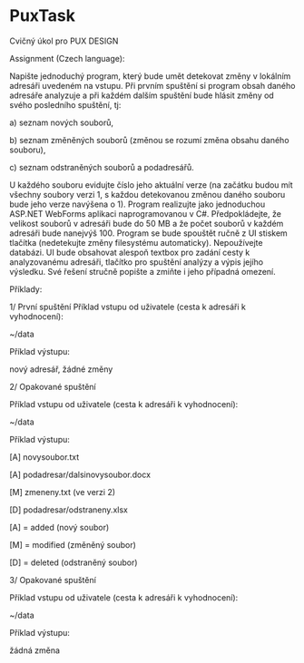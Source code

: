 # PuxTask
Cvičný úkol pro PUX DESIGN

Assignment (Czech language): 

Napište jednoduchý program, který bude umět detekovat změny v lokálním adresáři
uvedeném na vstupu. Při prvním spuštění si program obsah daného adresáře analyzuje a při
každém dalším spuštění bude hlásit změny od svého posledního spuštění, tj:

a) seznam nových souborů,

b) seznam změněných souborů (změnou se rozumí změna obsahu daného souboru),

c) seznam odstraněných souborů a podadresářů.

U každého souboru evidujte číslo jeho aktuální verze (na začátku budou mít všechny soubory
verzi 1, s každou detekovanou změnou daného souboru bude jeho verze navýšena o 1).
Program realizujte jako jednoduchou ASP.NET WebForms aplikaci naprogramovanou v C#.
Předpokládejte, že velikost souborů v adresáři bude do 50 MB a že počet souborů v každém
adresáři bude nanejvýš 100.
Program se bude spouštět ručně z UI stiskem tlačítka (nedetekujte změny filesystému
automaticky). Nepoužívejte databázi.
UI bude obsahovat alespoň textbox pro zadání cesty k analyzovanému adresáři, tlačítko pro
spuštění analýzy a výpis jejího výsledku.
Své řešení stručně popište a zmiňte i jeho případná omezení.

Příklady:

1/ První spuštění
  Příklad vstupu od uživatele (cesta k adresáři k vyhodnocení):

  ~/data

  Příklad výstupu:

  nový adresář, žádné změny


2/ Opakované spuštění

  Příklad vstupu od uživatele (cesta k adresáři k vyhodnocení):

  ~/data

  Příklad výstupu:

  [A] novysoubor.txt

  [A] podadresar/dalsinovysoubor.docx

  [M] zmeneny.txt (ve verzi 2)

  [D] podadresar/odstraneny.xlsx

  [A] = added (nový soubor)

  [M] = modified (změněný soubor)

  [D] = deleted (odstraněný soubor)


3/ Opakované spuštění

  Příklad vstupu od uživatele (cesta k adresáři k vyhodnocení):

  ~/data

  Příklad výstupu:

  žádná změna
